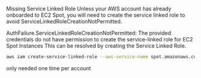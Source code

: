 Missing Service Linked Role
Unless your AWS account has already onboarded to EC2 Spot, you will need to create the service linked role to avoid ServiceLinkedRoleCreationNotPermitted.

AuthFailure.ServiceLinkedRoleCreationNotPermitted: The provided credentials do not have permission to create the service-linked role for EC2 Spot Instances
This can be resolved by creating the Service Linked Role.

```bash
aws iam create-service-linked-role --aws-service-name spot.amazonaws.com
```

only needed one time per account 






